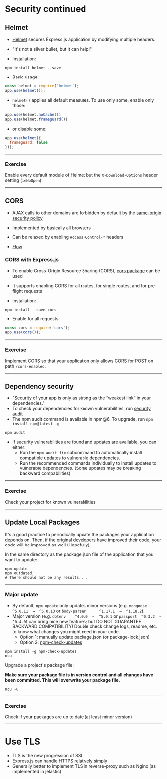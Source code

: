 # Security continued

## Helmet

* [Helmet](https://www.npmjs.com/package/helmet) secures Express.js application by modifying multiple headers. 
* "It's not a silver bullet, but it can help!"

* Installation: 

```shell
npm install helmet --save
```

* Basic usage:

```javascript
const helmet = require('helmet');
app.use(helmet());
```

* `helmet()` applies all default measures. To use only some, enable only those:

```javascript
app.use(helmet.noCache())
app.use(helmet.frameguard())
```

* or disable some:

```javascript
app.use(helmet({
  frameguard: false
}));
```

---

### Exercise

Enable every default module of Helmet but the `X-Download-Options` header setting (`ieNoOpen`)

---

## CORS

* AJAX calls to other domains are forbidden by default by the [same-origin security policy](https://en.wikipedia.org/wiki/Same-origin_policy)
* Implemented by basically all browsers
* Can be relaxed by enabling `Access-Control-*` headers

* [Flow](https://upload.wikimedia.org/wikipedia/commons/thumb/c/ca/Flowchart_showing_Simple_and_Preflight_XHR.svg/2000px-Flowchart_showing_Simple_and_Preflight_XHR.svg.png)

### CORS with Express.js

* To enable Cross-Origin Resource Sharing (CORS), [cors package](https://www.npmjs.com/package/cors) can be used
* It supports enabling CORS for all routes, for single routes, and for pre-flight requests

* Installation:

```shell
npm install --save cors
```

* Enable for all requests:

```javascript
const cors = require('cors');
app.use(cors());
```

---

### Exercise

Implement CORS so that your application only allows CORS for POST on path `/cors-enabled`.

---

## Dependency security

* "Security of your app is only as strong as the “weakest link” in your dependencies."
* To check your dependencies for known vulnerabilities, run [security audit](https://docs.npmjs.com/auditing-package-dependencies-for-security-vulnerabilities)
* The npm audit command is available in npm@6. To upgrade, run ```npm install npm@latest -g```

```shell
npm audit
```

* If security vulnerabilities are found and updates are available, you can either:
   * Run the ```npm audit fix``` subcommand to automatically install compatible updates to vulnerable dependencies.
   * Run the recommended commands individually to install updates to vulnerable dependencies. (Some updates may be breaking backward compabilities)

---

### Exercise
Check your project for known vulnerabilities

---

## Update Local Packages

It's a good practice to periodically update the packages your application depends on. Then, if the original developers have improved their code, your code will be improved as well (Hopefully).

In the same directory as the package.json file of the application that you want to update:

```shell
npm update
npm outdated
# There should not be any results....
```

---

### Major update

* By default, ``npm update`` only updates minor versions (e.g. ``mongoose  ^5.0.11  →  ^5.0.13`` or ``body-parser      ^1.17.1  →  ^1.18.2``). 
* Major version (e.g. ``dotenv    ^4.0.0  →  ^5.0.1`` or ``passport  ^0.3.2  →  ^0.4.0``) can bring nice new features; but DO NOT GUARANTEE BACKWARD COMPATIBILITY! Double check change logs, readme, etc. to know what changes you might need in your code.
  * Option 1: manually update package.json (or package-lock.json)
  * Option 2: [npm-check-updates](https://www.npmjs.com/package/npm-check-updates)

```shell
npm install -g npm-check-updates
ncu
```

Upgrade a project's package file:

**Make sure your package file is in version control and all changes have been committed. This will overwrite your package file.**

```shell
ncu -u
```

---

### Exercise

Check if your packages are up to date (at least minor version)

---

# Use TLS

* TLS is the new progression of SSL
* Express.js can handle HTTPS [relatively simply](../Week2/W3-3-https-passport.md)
* Generally better to implement TLS in reverse-proxy such as Nginx (as implemented in jelastic)

